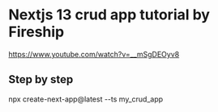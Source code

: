 # Nextjs 13 crud app tutorial by Fireship

https://www.youtube.com/watch?v=__mSgDEOyv8

## Step by step
npx create-next-app@latest --ts my_crud_app